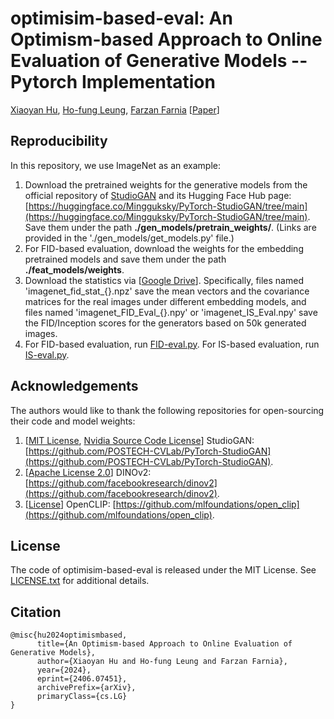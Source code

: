 # optimisim-based-eval: An Optimism-based Approach to Online Evaluation of Generative Models -- Pytorch Implementation

[Xiaoyan Hu](https://yannxiaoyanhu.github.io), [Ho-fung Leung](http://www.cse.cuhk.edu.hk/~lhf/), [Farzan Farnia](https://www.cse.cuhk.edu.hk/~farnia/Home.html) [[Paper](https://arxiv.org/abs/2406.07451)]

## Reproducibility

In this repository, we use ImageNet as an example:

1. Download the pretrained weights for the generative models from the official repository of [StudioGAN](https://github.com/POSTECH-CVLab/PyTorch-StudioGAN) and its Hugging Face Hub page: [https://huggingface.co/Mingguksky/PyTorch-StudioGAN/tree/main](https://huggingface.co/Mingguksky/PyTorch-StudioGAN/tree/main). Save them under the path **./gen_models/pretrain_weights/**. (Links are provided in the './gen_models/get_models.py' file.) 
2. For FID-based evaluation, download the weights for the embedding pretrained models and save them under the path **./feat_models/weights**. 
3. Download the statistics via [[Google Drive](https://drive.google.com/drive/folders/1lrNfbp9MjDAMKcTOtVNPcAwAZqlMXWVS?usp=share_link)]. Specifically, files named 'imagenet_fid_stat_{}.npz' save the mean vectors and the covariance matrices for the real images under different embedding models, and files named 'imagenet_FID_Eval_{}.npy' or 'imagenet_IS_Eval.npy' save the FID/Inception scores for the generators based on 50k generated images.
4. For FID-based evaluation, run [FID-eval.py](https://github.com/yannxiaoyanhu/optimism-based-eval/blob/main/FID-eval.py). For IS-based evaluation, run [IS-eval.py](https://github.com/yannxiaoyanhu/optimism-based-eval/blob/main/IS-eval.py).


## Acknowledgements

The authors would like to thank the following repositories for open-sourcing their code and model weights:

1. [[MIT License](https://github.com/POSTECH-CVLab/PyTorch-StudioGAN/blob/master/LICENSE), [Nvidia Source Code License](https://github.com/POSTECH-CVLab/PyTorch-StudioGAN/blob/master/LICENSE-NVIDIA)] StudioGAN: [https://github.com/POSTECH-CVLab/PyTorch-StudioGAN](https://github.com/POSTECH-CVLab/PyTorch-StudioGAN).
2. [[Apache License 2.0](https://github.com/facebookresearch/dinov2/blob/main/LICENSE)] DINOv2: [https://github.com/facebookresearch/dinov2](https://github.com/facebookresearch/dinov2).
3. [[License](https://github.com/mlfoundations/open_clip/blob/main/LICENSE)] OpenCLIP: [https://github.com/mlfoundations/open_clip](https://github.com/mlfoundations/open_clip).


## License

The code of optimisim-based-eval is released under the MIT License. See [LICENSE.txt](https://github.com/yannxiaoyanhu/optimism-based-eval/blob/main/LICENSE.txt) for additional details.

## Citation
```
@misc{hu2024optimismbased,
      title={An Optimism-based Approach to Online Evaluation of Generative Models}, 
      author={Xiaoyan Hu and Ho-fung Leung and Farzan Farnia},
      year={2024},
      eprint={2406.07451},
      archivePrefix={arXiv},
      primaryClass={cs.LG}
}
```

